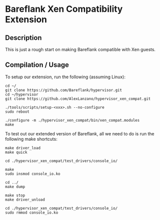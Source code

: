 # Bareflank Xen Compatibility Extension

## Description

This is just a rough start on making Bareflank compatible with Xen guests.


## Compilation / Usage

To setup our extension, run the following (assuming Linux):

```
cd ~/
git clone https://github.com/Bareflank/hypervisor.git
cd ~/hypervisor
git clone https://github.com/AlexLanzano/hypervisor_xen_compat.git

./tools/scripts/setup-<xxx>.sh --no-configure
sudo reboot

./configure -m ./hypervisor_xen_compat/bin/xen_compat.modules
make
```

To test out our extended version of Bareflank, all we need to do is run the
following make shortcuts:

```
make driver_load
make quick

cd ./hypervisor_xen_compat/test_drivers/console_io/

make
sudo insmod console_io.ko

cd ../
make dump

make stop
make driver_unload

cd ./hypervisor_xen_compat/test_drivers/console_io/
sudo rmmod console_io.ko

```
